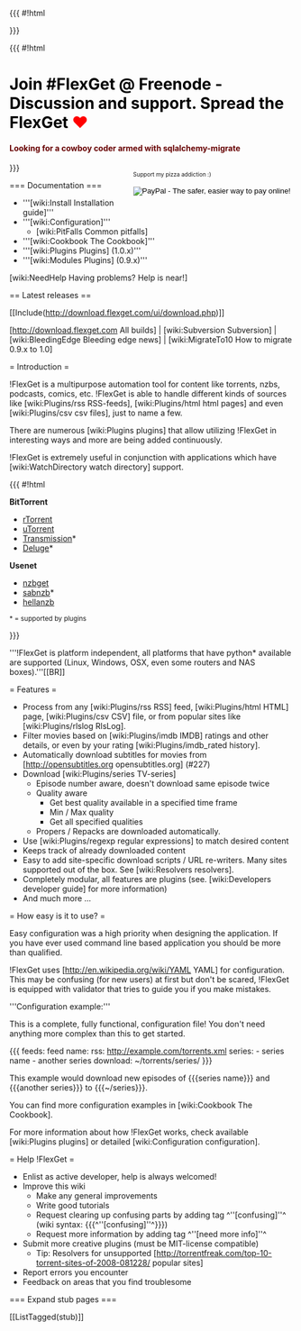 {{{
#!html
<!--
<div id="login_note">For more permissions (edit wiki, browse sources) login with username: <b>flexget</b> password: <b>anon</b></div>
-->
}}}

{{{
#!html
<h1 style="text-align: left; color: #000">Join #FlexGet @ Freenode - Discussion and support. Spread the FlexGet <font style="color: red">&hearts;</font></h1>
<h4 style="text-align: left; color: #660000">Looking for a cowboy coder armed with sqlalchemy-migrate</h4>
<div style="float: right">

<font size="1" width=20px>Support my pizza addiction :)</font> 
<div style="text-align: center">

<form action="https://www.paypal.com/cgi-bin/webscr" method="post">
<input type="hidden" name="cmd" value="_s-xclick">
<input type="hidden" name="hosted_button_id" value="8984492">
<input type="image" src="https://www.paypal.com/en_US/i/btn/btn_donateCC_LG.gif" border="0" name="submit" alt="PayPal - The safer, easier way to pay online!">
<img alt="" border="0" src="https://www.paypal.com/en_US/i/scr/pixel.gif" width="1" height="1">
</form>

</div>
</div>

}}}

=== Documentation ===

 * '''[wiki:Install Installation guide]'''
 * '''[wiki:Configuration]'''
   * [wiki:PitFalls Common pitfalls]
 * '''[wiki:Cookbook The Cookbook]'''
 * '''[wiki:Plugins Plugins] (1.0.x)'''
 * '''[wiki:Modules Plugins] (0.9.x)'''

[wiki:NeedHelp Having problems? Help is near!]

== Latest releases ==

[[Include(http://download.flexget.com/ui/download.php)]]

[http://download.flexget.com All builds] | [wiki:Subversion Subversion] | [wiki:BleedingEdge Bleeding edge news] | [wiki:MigrateTo10 How to migrate 0.9.x to 1.0]

= Introduction =

!FlexGet is a multipurpose automation tool for content like torrents, nzbs, podcasts, comics, etc. !FlexGet is able to handle different kinds of sources like [wiki:Plugins/rss RSS-feeds], [wiki:Plugins/html html pages] and even [wiki:Plugins/csv csv files], just to name a few.

There are numerous [wiki:Plugins plugins] that allow utilizing !FlexGet in interesting ways and more are being added continuously.

!FlexGet is extremely useful in conjunction with applications which have [wiki:WatchDirectory watch directory] support.

{{{
#!html
<div>

<div class="supported">
<b>BitTorrent</b>
<ul>
  <li><a href="http://libtorrent.rakshasa.no/">rTorrent</a></li>
  <li><a href="http://utorrent.com">uTorrent</a></li>
  <li><a href="http://www.transmissionbt.com/">Transmission</a>*</li>
  <li><a href="http://deluge-torrent.org/">Deluge</a>*</li>
</ul>
</div>

<div class="supported">
<b>Usenet</b>
<ul>
  <li><a href="http://nzbget.sourceforge.net/">nzbget</a></li>
  <li><a href="http://www.sabnzbd.org/">sabnzb</a>*</li>
  <li><a href="http://www.hellanzb.com">hellanzb</a></li>
</ul>
</div>

<div class="clearing">
</div>

<sup>* = supported by plugins</sup>

}}}

'''!FlexGet is platform independent, all platforms that have python* available are supported (Linux, Windows, OSX, even some routers and NAS boxes).'''[[BR]]

= Features =

 * Process from any [wiki:Plugins/rss RSS] feed, [wiki:Plugins/html HTML] page, [wiki:Plugins/csv CSV] file, or from popular sites like [wiki:Plugins/rlslog RlsLog].
 * Filter movies based on [wiki:Plugins/imdb IMDB] ratings and other details, or even by your rating [wiki:Plugins/imdb_rated history].
 * Automatically download subtitles for movies from [http://opensubtitles.org opensubtitles.org] (#227)
 * Download [wiki:Plugins/series TV-series]
   * Episode number aware, doesn't download same episode twice
   * Quality aware
     * Get best quality available in a specified time frame
     * Min / Max quality
     * Get all specified qualities
   * Propers / Repacks are downloaded automatically.
 * Use [wiki:Plugins/regexp regular expressions] to match desired content
 * Keeps track of already downloaded content
 * Easy to add site-specific download scripts / URL re-writers. Many sites supported out of the box. See [wiki:Resolvers resolvers].
 * Completely modular, all features are plugins (see. [wiki:Developers developer guide] for more information)
 * And much more ...

= How easy is it to use? =

Easy configuration was a high priority when designing the application. If you have ever used command line based application you should be more than qualified.

!FlexGet uses [http://en.wikipedia.org/wiki/YAML YAML] for configuration. This may be confusing (for new users) at first but don't be scared, !FlexGet is equipped with validator that tries to guide you if you make mistakes.

'''Configuration example:''' 

This is a complete, fully functional, configuration file! You don't need anything more complex than this to get started.

{{{
feeds:
  feed name:
    rss: http://example.com/torrents.xml
    series:
      - series name
      - another series
    download: ~/torrents/series/
}}}

This example would download new episodes of {{{series name}}} and {{{another series}}} to {{{~/series}}}.

You can find more configuration examples in [wiki:Cookbook The Cookbook].

For more information about how !FlexGet works, check available [wiki:Plugins plugins] or detailed [wiki:Configuration configuration].

= Help !FlexGet =

 * Enlist as active developer, help is always welcomed!
 * Improve this wiki
   * Make any general improvements
   * Write good tutorials
   * Request clearing up confusing parts by adding tag ^''[confusing]''^ (wiki syntax: {{{^''[confusing]''^}}})
   * Request more information by adding tag ^''[need more info]''^
 * Submit more creative plugins (must be MIT-license compatible)
   * Tip: Resolvers for unsupported [http://torrentfreak.com/top-10-torrent-sites-of-2008-081228/ popular sites]
 * Report errors you encounter
 * Feedback on areas that you find troublesome

=== Expand stub pages ===

[[ListTagged(stub)]]